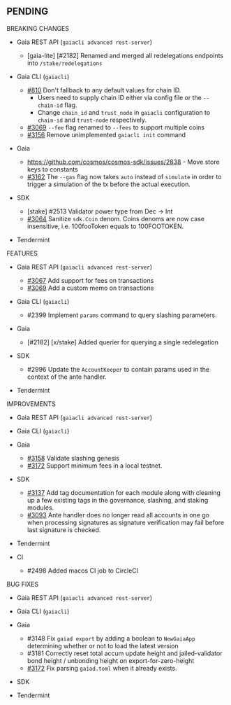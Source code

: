 ## PENDING

BREAKING CHANGES

* Gaia REST API (`gaiacli advanced rest-server`)
  * [gaia-lite] [\#2182] Renamed and merged all redelegations endpoints into `/stake/redelegations`

* Gaia CLI  (`gaiacli`)
  * [\#810](https://github.com/cosmos/cosmos-sdk/issues/810) Don't fallback to any default values for chain ID.
    * Users need to supply chain ID either via config file or the `--chain-id` flag.
    * Change `chain_id` and `trust_node` in `gaiacli` configuration to `chain-id` and `trust-node` respectively.
  * [\#3069](https://github.com/cosmos/cosmos-sdk/pull/3069) `--fee` flag renamed to `--fees` to support multiple coins
  * [\#3156](https://github.com/cosmos/cosmos-sdk/pull/3156) Remove unimplemented `gaiacli init` command

* Gaia
  * https://github.com/cosmos/cosmos-sdk/issues/2838 - Move store keys to constants
  * [\#3162](https://github.com/cosmos/cosmos-sdk/issues/3162) The `--gas` flag now takes `auto` instead of `simulate`
    in order to trigger a simulation of the tx before the actual execution.

* SDK
  * [stake] \#2513 Validator power type from Dec -> Int 
  * [\#3064](https://github.com/cosmos/cosmos-sdk/issues/3064) Sanitize `sdk.Coin` denom. Coins denoms are now case insensitive, i.e. 100fooToken equals to 100FOOTOKEN.

* Tendermint


FEATURES

* Gaia REST API (`gaiacli advanced rest-server`)
  * [\#3067](https://github.com/cosmos/cosmos-sdk/issues/3067) Add support for fees on transactions
  * [\#3069](https://github.com/cosmos/cosmos-sdk/pull/3069) Add a custom memo on transactions

* Gaia CLI  (`gaiacli`)
  * \#2399 Implement `params` command to query slashing parameters.

* Gaia
    * [\#2182] [x/stake] Added querier for querying a single redelegation

* SDK
  * \#2996 Update the `AccountKeeper` to contain params used in the context of
  the ante handler.

* Tendermint


IMPROVEMENTS

* Gaia REST API (`gaiacli advanced rest-server`)

* Gaia CLI  (`gaiacli`)

* Gaia
  * [\#3158](https://github.com/cosmos/cosmos-sdk/pull/3158) Validate slashing genesis
  * [\#3172](https://github.com/cosmos/cosmos-sdk/pull/3172) Support minimum fees
  in a local testnet.

* SDK
  * [\#3137](https://github.com/cosmos/cosmos-sdk/pull/3137) Add tag documentation
    for each module along with cleaning up a few existing tags in the governance,
    slashing, and staking modules.
  * [\#3093](https://github.com/cosmos/cosmos-sdk/issues/3093) Ante handler does no longer read all accounts in one go when processing signatures as signature
    verification may fail before last signature is checked.

* Tendermint

* CI
    * \#2498 Added macos CI job to CircleCI


BUG FIXES

* Gaia REST API (`gaiacli advanced rest-server`)

* Gaia CLI  (`gaiacli`)

* Gaia
  * \#3148 Fix `gaiad export` by adding a boolean to `NewGaiaApp` determining whether or not to load the latest version
  * \#3181 Correctly reset total accum update height and jailed-validator bond height / unbonding height on export-for-zero-height
  * [\#3172](https://github.com/cosmos/cosmos-sdk/pull/3172) Fix parsing `gaiad.toml`
  when it already exists.

* SDK

* Tendermint
